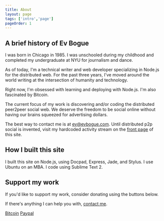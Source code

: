 ```yaml
---
title: About
layout: page
tags: ['intro','page']
pageOrder: 1
---
```


A brief history of Ev Bogue
--------------

I was born in Chicago in 1985. I was unschooled during my childhood and completed my undergraduate at NYU for journalism and dance. 

As of today, I'm a technical writer and web developer specializing in Node.js for the distributed web. For the past three years, I've moved around the world writing at the intersection of humanity and technology. 

Right now, I'm obsessed with learning and deploying with Node.js. I'm also fascinated by Bitcoin.

The current focus of my work is discovering and/or coding the distributed peer2peer social web. We deserve the freedom to be social online without having our brains squeezed for advertising dollars.

The best way to contact me is at <a href="mailto:ev@evbogue.com">ev@evbogue.com</a>. Until distributed p2p social is invented, visit my hardcoded activity stream on the <a href="http://evbogue.com">front page</a> of this site.

How I built this site
---------------

I built this site on Node.js, using Docpad, Express, Jade, and Stylus. I use Ubuntu on an MBA. I code using Sublime Text 2.

Support my work
---------------

If you'd like to support my work, consider donating using the buttons below.

If there's anything I can help you with, <a href="mailto:ev@evbogue.com">contact me</a>.

<a class="btn" href="http://blockchain.info/fb/16vcmr">Bitcoin</a>
<a class="btn" href="https://www.paypal.com/cgi-bin/webscr?cmd=_s-xclick&hosted_button_id=VH42PJCGS3DQU">Paypal</a>